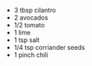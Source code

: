* 3 tbsp cilantro
* 2 avocados
* 1/2 tomato
* 1 lime
* 1 tsp salt
* 1/4 tsp corriander seeds
* 1 pinch chili
